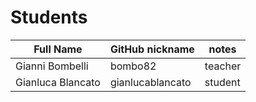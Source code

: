 # Students

| Full Name | GitHub nickname | notes |
| --------- | --------------- | ----- |
| Gianni Bombelli | bombo82 |  teacher |
| Gianluca Blancato| gianlucablancato | student |
